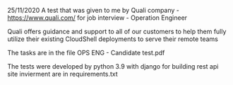 25/11/2020
A test that was given to me by Quali company - https://www.quali.com/
for job interview - Operation Engineer

Quali offers guidance and support to all of our customers to help them fully utilize their existing CloudShell 
deployments to serve their remote teams


The tasks are in the file OPS ENG - Candidate test.pdf

The tests were developed by python 3.9 with django for building rest api site
invierment are in requirements.txt
